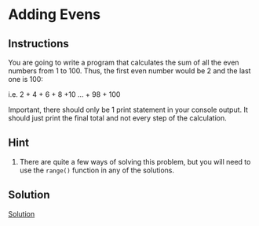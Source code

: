# Adding Evens

## Instructions

You are going to write a program that calculates the sum of all the even numbers from 1 to 100. Thus, the first even number would be 2 and the last one is 100:

i.e. 2 + 4 + 6 + 8 +10 ... + 98 + 100

Important, there should only be 1 print statement in your console output. It should just print the final total and not every step of the calculation.

## Hint

1. There are quite a few ways of solving this problem, but you will need to use the `range()` function in any of the solutions.

## Solution

[Solution](./main.py)